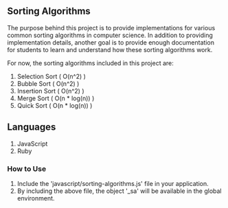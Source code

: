 ## Sorting Algorithms ##

The purpose behind this project is to provide implementations for various common sorting algorithms in computer science. In addition to providing implementation details, another goal is to provide enough documentation for students to learn and understand how these sorting algorithms work.

For now, the sorting algorithms included in this project are:

1. Selection Sort ( O(n^2) )
2. Bubble Sort    ( O(n^2) )
3. Insertion Sort ( O(n^2) )
4. Merge Sort     ( O(n * log(n)) )
5. Quick Sort     ( O(n * log(n)) )

## Languages ##

1. JavaScript
2. Ruby

### How to Use ###
1. Include the 'javascript/sorting-algorithms.js' file in your application.
2. By including the above file, the object '_sa' will be available in the global environment.